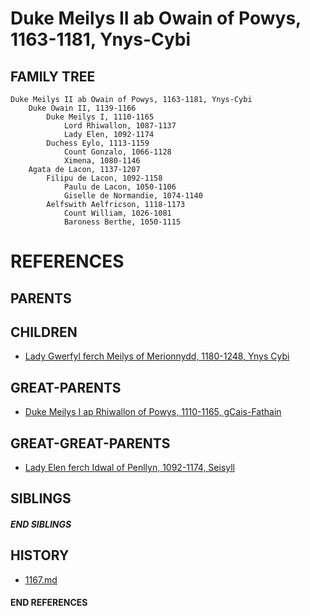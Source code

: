 # Duke Meilys II ab Owain of Powys, 1163-1181, Ynys-Cybi

## FAMILY TREE
```
Duke Meilys II ab Owain of Powys, 1163-1181, Ynys-Cybi
    Duke Owain II, 1139-1166
        Duke Meilys I, 1110-1165
            Lord Rhiwallon, 1087-1137
            Lady Elen, 1092-1174
        Duchess Eylo, 1113-1159
            Count Gonzalo, 1066-1128
            Ximena, 1080-1146
    Agata de Lacon, 1137-1207
        Filipu de Lacon, 1092-1158
            Paulu de Lacon, 1050-1106
            Giselle de Normandie, 1074-1140
        Aelfswith Aelfricson, 1118-1173
            Count William, 1026-1081
            Baroness Berthe, 1050-1115
```


# REFERENCES

## PARENTS 

## CHILDREN 
* [Lady Gwerfyl ferch Meilys of Merionnydd, 1180-1248, Ynys Cybi](gwerfyl_ferch_meilys_1180.md)


## GREAT-PARENTS 
* [Duke Meilys I ap Rhiwallon of Powys, 1110-1165, gCais-Fathain](meilys_i_ap_rhiwallon_1110.md)


## GREAT-GREAT-PARENTS 
* [Lady Elen ferch Idwal of Penllyn, 1092-1174, Seisyll](elen_ferch_idwal_1092.md)

## SIBLINGS

##### END SIBLINGS  
## HISTORY
* [1167.md](../h/1167.md)

#### END REFERENCES
